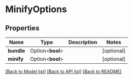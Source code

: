 # MinifyOptions

## Properties

Name | Type | Description | Notes
------------ | ------------- | ------------- | -------------
**bundle** | Option<**bool**> |  | [optional]
**minify** | Option<**bool**> |  | [optional]

[[Back to Model list]](../README.md#documentation-for-models) [[Back to API list]](../README.md#documentation-for-api-endpoints) [[Back to README]](../README.md)


